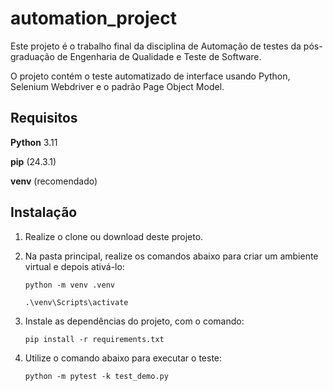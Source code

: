 # automation_project
Este projeto é o trabalho final da disciplina de Automação de testes da pós-graduação de Engenharia de Qualidade e Teste de Software.

O projeto contém o teste automatizado de interface usando Python, Selenium Webdriver e o padrão Page Object Model.

## Requisitos
**Python** 3.11

**pip** (24.3.1)

**venv** (recomendado)

## Instalação 
1. Realize o clone ou download deste projeto.
2. Na pasta principal, realize os comandos abaixo para criar um ambiente virtual e depois ativá-lo:
   
   ```
   python -m venv .venv
   ```
   
   ```
   .\venv\Scripts\activate
   ```
   
4. Instale as dependências do projeto, com o comando:

   ```
   pip install -r requirements.txt
   ```

6. Utilize o comando abaixo para executar o teste:
   
   ```
   python -m pytest -k test_demo.py
   ```
   
